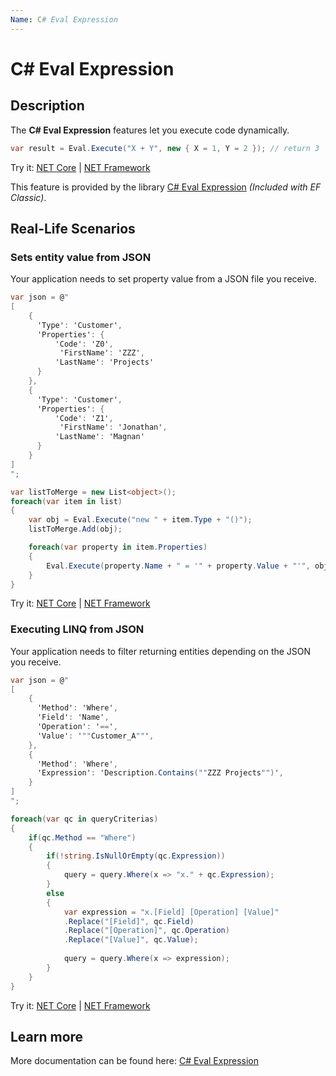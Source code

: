 ```yaml
---
Name: C# Eval Expression
---
```


# C# Eval Expression

## Description
The **C# Eval Expression** features let you execute code dynamically.

```csharp
var result = Eval.Execute("X + Y", new { X = 1, Y = 2 }); // return 3
```
Try it: [NET Core](https://dotnetfiddle.net/9cFh2u) | [NET Framework](https://dotnetfiddle.net/W9TwcP)

This feature is provided by the library [C# Eval Expression](https://eval-expression.net/) _(Included with EF Classic)_.

## Real-Life Scenarios

### Sets entity value from JSON
Your application needs to set property value from a JSON file you receive.

```csharp
var json = @"
[
    {
      'Type': 'Customer',
      'Properties': {
          'Code': 'Z0',
           'FirstName': 'ZZZ',
          'LastName': 'Projects'
      }
    },
    {
      'Type': 'Customer',
      'Properties': {
          'Code': 'Z1',
           'FirstName': 'Jonathan',
          'LastName': 'Magnan'
      }
    }
]
";

var listToMerge = new List<object>();
foreach(var item in list)
{
    var obj = Eval.Execute("new " + item.Type + "()");
    listToMerge.Add(obj);

    foreach(var property in item.Properties)
    {
        Eval.Execute(property.Name + " = '" + property.Value + "'", obj);
    }
}
```
Try it: [NET Core](https://dotnetfiddle.net/LHqZ3a) | [NET Framework](https://dotnetfiddle.net/2sAvrj)

### Executing LINQ from JSON
Your application needs to filter returning entities depending on the JSON you receive.

```csharp
var json = @"
[
    {
      'Method': 'Where',
      'Field': 'Name',
      'Operation': '==',
      'Value': '""Customer_A""',
    },
    {
      'Method': 'Where',
      'Expression': 'Description.Contains(""ZZZ Projects"")',
    }
]
";

foreach(var qc in queryCriterias)
{
    if(qc.Method == "Where") 
    {
        if(!string.IsNullOrEmpty(qc.Expression))
        {
            query = query.Where(x => "x." + qc.Expression);
        }
        else
        {
            var expression = "x.[Field] [Operation] [Value]"
            .Replace("[Field]", qc.Field)
            .Replace("[Operation]", qc.Operation)
            .Replace("[Value]", qc.Value);
            
            query = query.Where(x => expression);
        }
    }
}
```
Try it: [NET Core](https://dotnetfiddle.net/kyBknY) | [NET Framework](https://dotnetfiddle.net/UptHy0)

## Learn more

More documentation can be found here: [C# Eval Expression](https://eval-expression.net/)
